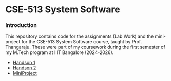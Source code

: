# CSE-513 System Software

### Introduction
This repository contains code for the assignments (Lab Work) and the mini-project for the CSE-513 System Software course, taught by Prof. Thangaraju. These were part of my coursework during the first semester of my M.Tech program at IIIT Bangalore (2024-2026).

* [Handson 1](https://github.com/himanshuraw/SysSoftware/tree/main/HandsOn-1)
* [Handson 2](https://github.com/himanshuraw/SysSoftware/tree/main/HandsOn-2)
* [MiniProject](https://github.com/himanshuraw/SysSoftware/tree/main/MiniProject)
